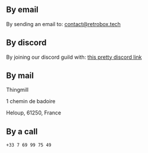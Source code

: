 <h2 class="dividing">By email</h2>

By sending an email to: [contact@retrobox.tech](mailto:contact@retrobox.tech)

<h2 class="dividing">By discord</h2>

By joining our discord guild with: [this pretty discord link](DISCORD_URL)

<h2 class="dividing">By mail</h2>

Thingmill

1 chemin de badoire

Heloup, 61250, France

<h2 class="dividing">By a call</h2>

`+33 7 69 99 75 49`
